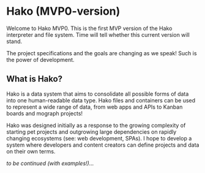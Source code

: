 Hako (MVP0-version)
===============================

Welcome to Hako MVP0. This is the first MVP version of the Hako interpreter
and file system. Time will tell whether this current version will stand.

The project specifications and the goals are changing as we speak! Such is the power
of development.

## What is Hako?

Hako is a data system that aims to consolidate all possible forms of data into one human-readable data type. Hako files and containers can be used to represent a wide range of data, from web apps and APIs to Kanban boards and mograph projects!

Hako was designed initially as a response to the growing complexity of starting pet projects and outgrowing large dependencies on rapidly changing ecosystems (see: web development, SPAs). I hope to develop a system where developers and content creators can define projects and data on their own terms.

*to be continued (with examples!)...*
